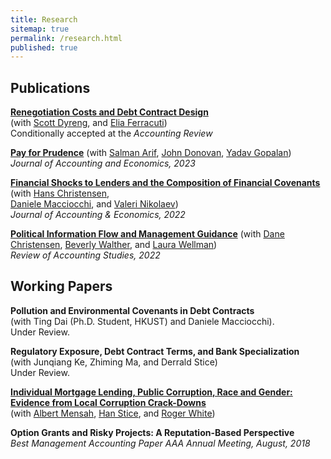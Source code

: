 ```yaml
---
title: Research
sitemap: true
permalink: /research.html
published: true
---
```


## Publications

[__Renegotiation Costs and Debt Contract Design__](https://dx.doi.org/10.2139/ssrn.2981069)  
(with [Scott Dyreng](https://sites.google.com/site/scottdyreng/),
and [Elia Ferracuti](https://sites.google.com/view/eliaferracuti/))  
Conditionally accepted at the _Accounting Review_  

[__Pay for Prudence__](https://doi.org/10.1016/j.jacceco.2023.101619)
(with [Salman Arif](https://sites.google.com/view/salmanarif),
[John Donovan](https://mendoza.nd.edu/mendoza-directory/profile/?slug=john-donovan),
[Yadav Gopalan](https://sites.google.com/site/ykgopalan/))  
_Journal of Accounting and Economics, 2023_

[__Financial Shocks to Lenders and the Composition of Financial Covenants__](https://doi.org/10.1016/j.jacceco.2021.101426)
(with [Hans Christensen](https://www.chicagobooth.edu/faculty/directory/c/hans-b-christensen),  
[Daniele Macciocchi](https://www.bus.miami.edu/thought-leadership/faculty/accounting/macciocchi.html),
and [Valeri Nikolaev](https://www.chicagobooth.edu/faculty/directory/n/valeri-nikolaev))  
_Journal of Accounting & Economics, 2022_

[__Political Information Flow and Management Guidance__](https://doi.org/10.1007/s11142-022-09671-7)
(with [Dane Christensen](https://business.uoregon.edu/faculty/dane-christensen),
[Beverly Walther](https://www.kellogg.northwestern.edu/faculty/directory/walther_beverly.aspx),
and [Laura Wellman](https://directory.smeal.psu.edu/law613))  
_Review of Accounting Studies, 2022_  

## Working Papers

__Pollution and Environmental Covenants in Debt Contracts__  
(with Ting Dai (Ph.D. Student, HKUST) and Daniele Macciocchi).  
Under Review.

__Regulatory Exposure, Debt Contract Terms, and Bank Specialization__  
(with Junqiang Ke, Zhiming Ma, and Derrald Stice)  
Under Review.

[__Individual Mortgage Lending, Public Corruption, Race and Gender: Evidence from Local Corruption Crack-Downs__](https://papers.ssrn.com/sol3/papers.cfm?abstract_id=3888069)  
(with [Albert Mensah](https://sites.google.com/site/albertmensahkwame/home),
[Han Stice](https://www.bschool.cuhk.edu.hk/staff/stice-han/),
and [Roger White](https://wpcarey.asu.edu/people/profile/1308641))  

__Option Grants and Risky Projects: A Reputation-Based Perspective__  
_Best Management Accounting Paper AAA Annual Meeting, August, 2018_  
